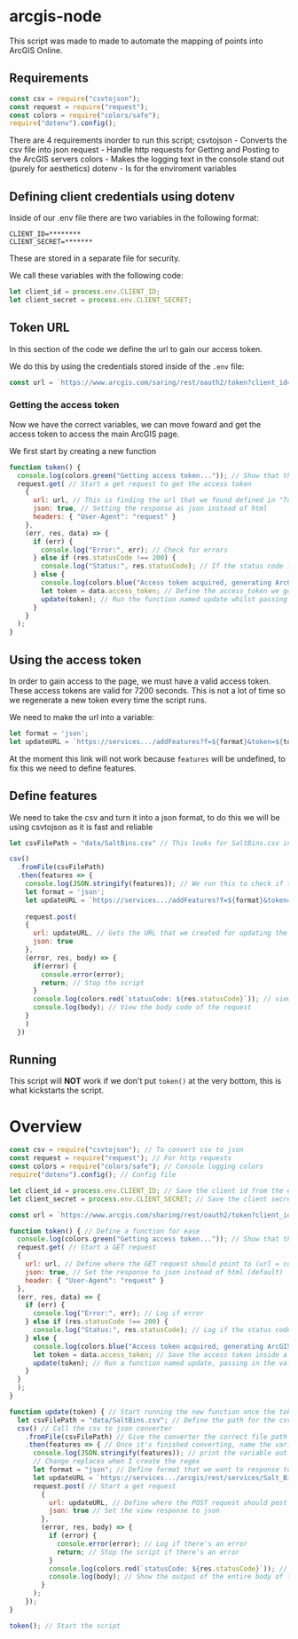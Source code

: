 # arcgis-node

This script was made to made to automate the mapping of points into ArcGIS Online.

## Requirements

```js
const csv = require("csvtojson");
const request = require("request");
const colors = require("colors/safe");
require("dotenv").config();
```

There are 4 requirements inorder to run this script;
csvtojson - Converts the csv file into json
request - Handle http requests for Getting and Posting to the ArcGIS servers
colors - Makes the logging text in the console stand out (purely for aesthetics)
dotenv - Is for the enviroment variables 

## Defining client credentials using dotenv

Inside of our .env file there are two variables in the following format:
```
CLIENT_ID=********
CLIENT_SECRET=*******
```
These are stored in a separate file for security.

We call these variables with the following code:

```js
let client_id = process.env.CLIENT_ID;
let client_secret = process.env.CLIENT_SECRET;
```

## Token URL

In this section of the code we define the url to gain our access token.

We do this by using the credentials stored inside of the `.env` file:
```js
const url = `https://www.arcgis.com/saring/rest/oauth2/token?client_id=${client_id}&${client_secret}&grant_type=client_credentials`
```

### Getting the access token

Now we have the correct variables, we can move foward and get the access token to access the main ArcGIS page.

We first start by creating a new function
```js
function token() {
  console.log(colors.green("Getting access token...")); // Show that the script is doing something and isn't stuck
  request.get( // Start a get request to get the access token
    {
      url: url, // This is finding the url that we found defined in "Token URL"
      json: true, // Setting the response as json instead of html
      headers: { "User-Agent": "request" }
    },
    (err, res, data) => {
      if (err) {
        console.log("Error:", err); // Check for errors
      } else if (res.statusCode !== 200) {
        console.log("Status:", res.statusCode); // If the status code is **not** 200 run this
      } else {
        console.log(colors.blue("Access token acquired, generating ArcGIS url...")); // Let the user know that the script is generating the correct url
        let token = data.access_token; // Define the access_token we got from the get request as "token"
        update(token); // Run the function named update whilst passing in the token variable 
      }
    }
  );
}
  ```
  
## Using the access token

In order to gain access to the page, we must have a valid access token. These access tokens are valid for 7200 seconds. This is not a lot of time so we regenerate a new token every time the script runs.

We need to make the url into a variable:
```js
let format = 'json';
let updateURL = `https://services.../addFeatures?f=${format}&token=${token}&features=${JSON.stringify(features)}`;
```
At the moment this link will not work because `features` will be undefined, to fix this we need to define features.

## Define features

We need to take the csv and turn it into a json format, to do this we will be using csvtojson as it is fast and reliable

```js
let csvFilePath = "data/SaltBins.csv" // This looks for SaltBins.csv in the /data folder

csv()
  .fromFile(csvFilePath)
  .then(features => {
    console.log(JSON.stringify(features)); // We run this to check if the parser has done it's job and parsed the csv to json correctly
    let format = 'json';
    let updateURL = `https://services.../addFeatures?f=${format}&token=${token}&features=${JSON.stringify(features)}`;
    
    request.post(
    {
      url: updateURL, // Gets the URL that we created for updating the service
      json: true
    },
    (error, res, body) => {
      if(error) {
        console.error(error);
        return; // Stop the script
      }
      console.log(colors.red(`statusCode: ${res.statusCode}`)); // view the status code of the request
      console.log(body); // View the body code of the request
    }
    )
  })
```

## Running

This script will **NOT** work if we don't put `token()` at the very bottom, this is what kickstarts the script.

# Overview
```js
const csv = require("csvtojson"); // To convert csv to json
const request = require("request"); // For http requests
const colors = require("colors/safe"); // Console logging colors
require("dotenv").config(); // Config file

let client_id = process.env.CLIENT_ID; // Save the client id from the environment file
let client_secret = process.env.CLIENT_SECRET; // Save the client secret from the environment file

const url = `https://www.arcgis.com/sharing/rest/oauth2/token?client_id=${client_id}&client_secret=${client_secret}&grant_type=client_credentials`; // Create the url that will be used to gain access to the access token, using the client id and secret

function token() { // Define a function for ease 
  console.log(colors.green("Getting access token...")); // Show that the script is doing something and isn't stuck
  request.get( // Start a GET request
  {
    url: url, // Define where the GET request should point to (url = const url...)
    json: true, // Set the response to json instead of html (default)
    header: { "User-Agent": "request" }
  },
  (err, res, data) => {
    if (err) {
      console.log("Error:", err); // Log if error
    } else if (res.statusCode !== 200) {
      console.log("Status:", res.statusCode); // Log if the status code isn't 200 (OK)
    } else {
      console.log(colors.blue("Access token acquired, generating ArcGIS url...")); // Show that the script has made progress
      let token = data.access_token; // Save the access token inside a variable named token 
      update(token); // Run a function named update, passing in the value of token
    }
  }
  );
}

function update(token) { // Start running the new function once the token has finished generating, also grabbing the value of "token" 
  let csvFilePath = "data/SaltBins.csv"; // Define the path for the csv file
  csv() // Call the csv to json converter 
    .fromFile(csvFilePath) // Give the converter the correct file path to convert
    .then(features => { // Once it's finished converting, name the variable "features"
      console.log(JSON.stringify(features)); // print the variable out so we know that it's working
      // Change replaces when I create the regex
      let format = "json"; // Define format that we want to response to be in
      let updateURL = `https://services.../arcgis/rest/services/Salt_Bins/FeatureServer/0/addFeatures?f=${format}&token=${token}&features=${JSON.stringify(features)}`; // Generate the endpoint using the format (json), token and features (json output)
      request.post( // Start a get request
        {
          url: updateURL, // Define where the POST request should post to
          json: true // Set the view response to json
        },
        (error, res, body) => {
          if (error) {
            console.error(error); // Log if there's an error
            return; // Stop the script if there's an error
          }
          console.log(colors.red(`statusCode: ${res.statusCode}`)); // Send the status code
          console.log(body); // Show the output of the entire body of the web page
        }
      );
    });
}

token(); // Start the script
```
